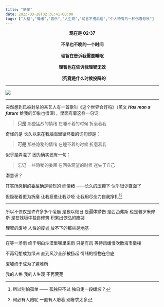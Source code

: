 ```yaml
---
title: "随笔"
date: 2023-03-28T02:36:41+08:00
tags: ["人格","情绪","音乐","人生观","前言不搭后语","个人特有的一种伤春悲秋"]
---
```

<strong>
<center>
现在是 02:37 
<br><br>
不早也不晚的一个时间
<br><br>
理智在告诉我需要睡眠 
<br><br>
理智也在告诉我理智无效
<br><br>
（究竟是什么时候投降的
</center>
</strong>

---

![](https://gcore.jsdelivr.net/gh/AlexLiu2022/resources/img/album-pic.jpeg)


---

突然想到已被封杀的某艺人有一首歌叫《这个世界会好吗》（英文 ***Has man a future*** 给我的印象也很深），里面有着这样一句词:

>**只是** 那些猛烈的情绪 在睡不着的时候 折磨着我   

奇怪的是 长久以来在我脑海里循环着的词句却是：

>**可是** 那些隐秘的情绪 在睡不着的时候 折磨着我 

似乎是弄混了 因为确实还有一句：

> 忘记 一些隐秘的委屈 在回头观望的时候 迷失了自己

潜意识？

其实所感到的委屈确是猛烈的 而情绪 ——长久的压抑下 似乎很少直面了

但隐秘着更为折磨 让我疲惫让我沙哑 让我用尽全力自我挣扎[^1][^2]

---

所以不仅仅是许许多多个凌晨  是夜以继日 是遍体鳞伤  是西西弗斯 也是普罗米修斯
是在残垣中独自修筑 积累出恢弘的废墟


理智的废墟 人性的废墟 放不下的那些是地基

---

在等一场雨 终于明白沙漠里哪里来雨 只是有风 等待风缓慢吹散海市蜃楼

不再幻想成为绿洲 直到风沙全部被扬起 情绪的怪物在谷底

废墟终于成为了避难所

我的人格 我的人生观 不再荒芜

[^1]: 所以别怕孤单 —— 孤独只不过 独自走一段缓坡？
[^2]:何必有人陪呢 一直有人陪着 别奢求太多